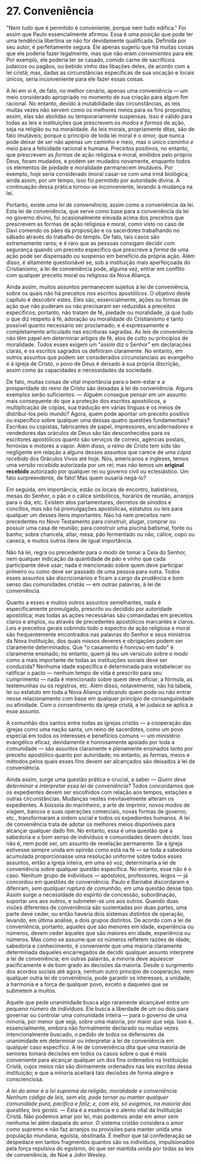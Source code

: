 # 27. Conveniência

"Nem tudo que é permitido é conveniente, porque nem tudo edifica." Foi assim que Paulo essencialmente afirmou. Essa é uma posição que pode ter uma tendência libertina se não for devidamente qualificada. Definida por seu autor, é perfeitamente segura. Ele apenas sugeriu que há muitas coisas que ele poderia fazer legalmente, mas que não eram *convenientes* para ele. Por exemplo, ele poderia ter se casado, comido carne de sacrifícios judaicos ou pagãos, ou bebido vinho das libações deles, de acordo com a lei cristã; mas, dadas as circunstâncias específicas de sua vocação e locais únicos, seria inconveniente para ele fazer essas coisas.

A lei em si é, de fato, no melhor cenário, apenas uma conveniência — um meio considerado apropriado no momento de sua criação para algum fim racional. No entanto, devido à mutabilidade das circunstâncias, as leis muitas vezes não servem como os melhores meios para os fins propostos; assim, elas são abolidas ou temporariamente suspensas. Isso é válido para todas as leis e instituições que prescrevem os *modos* e *formas* de ação, seja na religião ou na moralidade. As leis morais, propriamente ditas, são de fato imutáveis; porque o princípio de toda lei moral é o *amor,* que nunca pode deixar de ser não apenas um caminho e meio, mas o *único caminho e meio* para a felicidade racional e humana. Preceitos positivos, no entanto, que prescrevem as *formas* de ação religiosa e moral, emitidos pelo próprio Deus, foram mudados, e podem ser mudados novamente, enquanto todos os elementos de piedade e moralidade permanecem imutáveis. Por exemplo, hoje seria considerado imoral casar-se com uma irmã biológica; ainda assim, por um tempo, isso foi permitido por autoridade divina. A continuação dessa prática tornou-se inconveniente, levando à mudança na lei.

Portanto, existe *uma lei de conveniência,* assim como a conveniência da lei. Esta lei de conveniência, que serve como base para a conveniência da lei no governo divino, foi ocasionalmente elevada acima dos preceitos que prescrevem as formas de ação religiosa e moral, como visto no caso de Davi comendo os pães da proposição e os sacerdotes trabalhando no sábado através do trabalho do templo. De fato, tais casos são extremamente raros; e é raro que as pessoas consigam decidir com segurança quando um preceito específico que prescreve a *forma* de uma ação pode ser dispensado ou suspenso em benefício da própria ação. Além disso, é altamente questionável se, sob a instituição mais aperfeiçoada do Cristianismo, a lei de conveniência pode, alguma vez, entrar em conflito com qualquer preceito moral ou religioso da Nova Aliança.

Ainda assim, muitos assuntos permanecem sujeitos à lei de conveniência, sobre os quais não há preceitos nos escritos apostólicos. O objetivo deste capítulo é descobrir estes. Eles são, essencialmente, ações ou formas de ação que não puderam ou não precisaram ser reduzidas a preceitos específicos; portanto, não tratam de fé, piedade ou moralidade, já que tudo o que diz respeito à fé, adoração ou moralidade do Cristianismo é tanto possível quanto necessário ser proclamado; e é expressamente e completamente articulado nas escrituras sagradas. As leis de conveniência não têm papel em determinar artigos de fé, atos de culto ou princípios de moralidade. Todos esses exigem um "assim diz o Senhor" em declarações claras, e os escritos sagrados os definiram claramente. No entanto, em outros assuntos que podem ser considerados circunstanciais ao evangelho e à igreja de Cristo, o povo de Deus é deixado à sua própria discrição, assim como às capacidades e necessidades da sociedade.

De fato, muitas coisas de vital importância para o bem-estar e a prosperidade do reino de Cristo são deixadas à lei de conveniência. Alguns exemplos serão suficientes: — Alguém consegue pensar em um assunto mais consequente do que a proteção dos escritos apostólicos, a multiplicação de cópias, sua tradução em várias línguas e os meios de distribuí-los pelo mundo? Agora, quem pode apontar um preceito positivo ou específico sobre qualquer uma dessas quatro questões fundamentais? Escribas ou copistas, fabricantes de papel, impressores, encadernadores e vendedores das oráculos de Deus são tão desconhecidos para os escritores apostólicos quanto são serviços de correio, agências postais, ferrovias e motores a vapor. Além disso, o reino de Cristo tem sido tão negligente em relação a alguns desses assuntos que carece de uma *cópia recebida* dos Oráculos Vivos até hoje. Nós, americanos e ingleses, temos uma *versão recebida* autorizada por um rei; mas não temos um **original recebido** autorizado por qualquer rei ou governo civil ou eclesiástico. Um fato surpreendente, de fato! Mas quem ousaria negá-lo?

Em seguida, em importância, estão os locais de encontro, batistérios, mesas do Senhor, o pão e o cálice simbólicos, horários de reunião, arranjos para o dia, etc. Existem atos parlamentares, decretos de sínodos e concílios, mas não há promulgações apostólicas, estatutos ou leis para qualquer um desses itens importantes. Não há nem preceitos nem precedentes no Novo Testamento para construir, alugar, comprar ou possuir uma casa de reunião; para construir uma piscina batismal, fonte ou banho; sobre chancela, altar, mesa, pão fermentado ou não, cálice, copo ou caneca, e muitos outros itens de igual importância.

Não há lei, regra ou precedente para o *modo* de tomar a Ceia do Senhor, nem qualquer indicação da quantidade de pão e vinho que cada participante deve usar; nada é mencionado sobre quem deve participar primeiro ou como deve ser passado de uma pessoa para outra. Todos esses assuntos são discricionários e ficam a cargo da prudência e bom senso das comunidades cristãs — em outras palavras, à lei de conveniência.

Quanto a esses e muitos outros assuntos semelhantes, nada é especificamente promulgado, prescrito ou decidido por autoridade apostólica; mas todas as ações necessárias são comandadas em preceitos claros e amplos, ou através de precedentes apostólicos marcantes e claros. Leis e preceitos gerais cobrindo todo o espectro de ação religiosa e moral são frequentemente encontrados nas palavras do Senhor e seus ministros da Nova Instituição, dos quais nossos deveres e obrigações podem ser claramente determinados. Que "o casamento é honroso em tudo" é claramente ensinado; no entanto, quem já leu um versículo sobre o *modo* como a mais importante de todas as instituições sociais deve ser conduzida? Nenhuma idade específica é determinada para estabelecer ou ratificar o pacto — nenhum tempo de vida é prescrito para seu cumprimento — nada é mencionado sobre quem deve oficiar, a fórmula, as testemunhas ou os registros, etc. Além disso, notavelmente, não há tabela, lei ou estatuto em toda a Nova Aliança indicando quem pode ou não entrar nesse relacionamento com base em qualquer princípio de consanguinidade ou afinidade. Com o consentimento da igreja cristã, a lei judaica se aplica a esse assunto.

A comunhão dos santos entre todas as igrejas cristãs — a cooperação das igrejas como uma nação santa, um reino de sacerdotes, como um povo especial em todos os interesses e benefícios comuns — um ministério evangélico eficaz, devidamente e honrosamente apoiado por toda a comunidade — são assuntos claramente e plenamente ensinados tanto por preceito apostólico quanto por autoridade; no entanto, as formas, meios e métodos pelos quais esses fins devem ser alcançados são deixados à lei de conveniência.

Ainda assim, surge uma questão prática e crucial, a saber — *Quem deve determinar e interpretar essa lei de conveniência?* Todos concordamos que os expedientes devem ser escolhidos com relação aos tempos, estações e outras circunstâncias. Mudanças nestes inevitavelmente alteram os expedientes. A bússola do marinheiro, a arte de imprimir, novos modos de viagem, bancos e suas operações comerciais, novas formas de governo, etc., transformaram a ordem social e todos os expedientes humanos. A lei de conveniência trata de adotar os melhores meios disponíveis para alcançar qualquer dado fim. No entanto, essa é uma questão que a sabedoria e o bom senso de indivíduos e comunidades devem decidir. Isso não é, nem pode ser, um assunto de revelação permanente. Se a igreja estivesse sempre unida em opinião como está na fé — se toda a sabedoria acumulada proporcionasse uma resolução uniforme sobre todos esses assuntos, então a igreja inteira, em uma só voz, determinaria a lei de conveniência sobre qualquer questão específica. No entanto, esse não é o caso. Nenhum grupo de indivíduos — apóstolos, professores, leigos — já concordou em questões de conveniência. Paulo e Barnabé discordaram e diferiram, *sem qualquer ruptura de comunhão,* em uma questão desse tipo. Assim surge a necessidade do espírito de concessão, subordinação, suportar uns aos outros, e submeter-se uns aos outros. Quando duas visões diferentes de conveniência são sustentadas por duas partes, uma parte deve ceder, ou então haveria dois sistemas distintos de operação, levando, em última análise, a dois grupos distintos. De acordo com a lei de conveniência, portanto, aqueles que são menores em idade, experiência ou números, devem ceder àqueles que são maiores em idade, experiência ou números. Mas como se assume que os números refletem razões de idade, sabedoria e conhecimento, é conveniente que uma maioria claramente determinada daqueles encarregados de decidir qualquer assunto interprete a lei de conveniência; em outras palavras, a minoria deve aquiescer pacificamente e de bom grado às decisões da maioria. Desde o surgimento dos acordos sociais até agora, nenhum outro princípio de cooperação, nem qualquer outra lei de conveniência, pode garantir os interesses, a unidade, a harmonia e a força de qualquer povo, exceto a daqueles que se submetem a muitos.

Aquele que pede unanimidade busca algo raramente alcançável entre um pequeno número de indivíduos. Ele busca a liberdade de um ou dois para governar ou controlar uma comunidade inteira — para o governo de uma minoria, por menor que seja, sobre uma maioria, por maior que seja. Isso é, essencialmente, embora não formalmente declarado ou muitas vezes intencionalmente buscado, o pedido de todos os defensores da unanimidade em determinar ou interpretar a lei de conveniência em qualquer caso específico. A lei de conveniência dita que uma maioria de seniores tomará decisões em todos os casos sobre o que é mais conveniente para alcançar qualquer um dos fins ordenados na Instituição Cristã, cujos meios não são divinamente ordenados nas leis escritas dessa instituição; e que a minoria aceitará tais decisões de forma alegre e conscienciosa.

*A lei do amor é a lei suprema da religião, moralidade e conveniência. Nenhum código de leis, sem ela, pode tornar ou manter qualquer comunidade pura, pacífica e feliz; e, com ela, só exigimos, na maioria das questões, leis gerais.* — Esta é a essência e o alento vital da Instituição Cristã. Não podemos amar por lei, mas podemos andar em amor sem nenhuma lei além daquela do amor. O sistema cristão considera o amor como supremo e não faz arranjos ou provisões para manter unida uma população mundana, egoísta, obstinada. É melhor que tal confederação se despedace em tantos fragmentos quantos são os indivíduos, impulsionados pela força repulsiva do egoísmo, do que ser mantida unida por todas as leis de conveniência, de Noé a John Wesley.